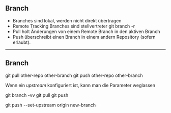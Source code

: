 
## Branch

 * Branches sind lokal, werden nicht direkt übertragen
 * Remote Tracking Branches sind stellvertreter
    git branch -r
 * Pull holt Änderungen von einem Remote Branch in den aktiven Branch
 * Push überschreibt einen Branch in einem andern Repository
   (sofern erlaubt).


---

## Branch

   git pull other-repo other-branch
   git push other-repo other-branch

Wenn ein *upstream* konfiguriert ist, kann man die Parameter weglassen

   git branch -vv
   git pull
   git push

   git push --set-upstream origin new-branch

